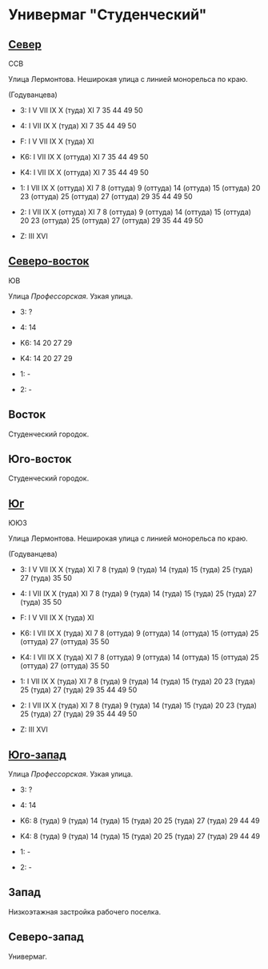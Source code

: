 # Универмаг "Студенческий"

## [Север](./10570095.md)

ССВ

Улица Лермонтова.
Неширокая улица с линией монорельса по краю.

(Годуванцева)

* 3:    I   V   VII IX  X (туда)    XI
        7   35  44  49  50
* 4:    I   VII IX  X (туда)    XI
        7   35  44  49  50
* F:    I   V   VII IX  X (туда)    XI

* K6:   I   VII IX  X (оттуда)  XI
        7   35  44  49  50
* K4:   I   VII IX  X (оттуда)  XI
        7   35  44  49  50
* 1:    I   VII IX  X (оттуда)  XI
        7   8 (оттуда)  9 (оттуда)  14 (оттуда) 15 (оттуда)
        20  23 (оттуда) 25 (оттуда) 27 (оттуда) 29
        35  44  49  50
* 2:    I   VII IX  X (оттуда)  XI
        7   8 (оттуда)  9 (оттуда)  14 (оттуда) 15 (оттуда)
        20  23 (оттуда) 25 (оттуда) 27 (оттуда) 29
        35  44  49  50

* Z:    III XVI

## [Северо-восток](./10575095.md)

ЮВ

Улица *Профессорская*.
Узкая улица.

* 3:    ?
* 4:    14

* K6:   14  20  27  29
* K4:   14  20  27  29
* 1:    -
* 2:    -

## Восток

Студенческий городок.

## Юго-восток

Студенческий городок.

## [Юг](./10570100.md)

ЮЮЗ

Улица Лермонтова.
Неширокая улица с линией монорельса по краю.

(Годуванцева)

* 3:    I   V   VII IX  X (туда)    XI
        7   8 (туда)    9 (туда)    14 (туда)   15 (туда)
        25 (туда)   27 (туда)   35  50
* 4:    I   VII IX  X (туда)    XI
        7   8 (туда)    9 (туда)    14 (туда)   15 (туда)
        25 (туда)   27 (туда)   35  50
* F:    I   V   VII IX  X (туда)    XI

* K6:   I   VII IX  X (туда)    XI
        7   8 (оттуда)  9 (оттуда)  14 (оттуда) 15 (оттуда)
        25 (оттуда) 27 (оттуда) 35  50
* K4:   I   VII IX  X (туда)    XI
        7   8 (оттуда)  9 (оттуда)  14 (оттуда) 15 (оттуда)
        25 (оттуда) 27 (оттуда) 35  50
* 1:    I   VII IX  X (туда)    XI
        7   8 (туда)    9 (туда)    14 (туда)   15 (туда)
        20  23 (туда)   25 (туда)   27 (туда)   29
        35  44  49  50
* 2:    I   VII IX  X (туда)    XI
        7   8 (туда)    9 (туда)    14 (туда)   15 (туда)
        20  23 (туда)   25 (туда)   27 (туда)   29
        35  44  49  50

* Z:    III XVI

## [Юго-запад](./10565100.md)

Улица *Профессорская*.
Узкая улица.

* 3:    ?
* 4:    14

* K6:   8 (туда)    9 (туда)    14 (туда)   15 (туда)   20
        25 (туда)   27 (туда)   29  44  49
* K4:   8 (туда)    9 (туда)    14 (туда)   15 (туда)   20
        25 (туда)   27 (туда)   29  44  49
* 1:    -
* 2:    -

## Запад

Низкоэтажная застройка рабочего поселка.

## Северо-запад

Универмаг.
